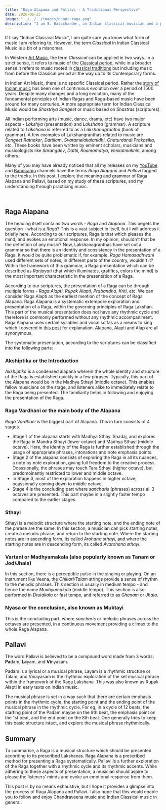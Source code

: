 ```yaml
---
title: "Raga Alapana and Pallavi - A Traditional Perspective"
date: 2020-05-25
image: "../../../images/chant-raga.png"
description: "I am S. Balachander, an Indian classical musician and a performing artist of Chandraveena. In my long association with music, I have been privileged to have had deep and meaningful discussions on the theory of music with my Ustad, and undertaken further study of scriptures to understand our music better. Here I share my reading of what a Raga Alapana and Pallavi is. Read on to find out more!"
---
```


If I say "Indian Classical Music", I am quite sure you know what form of music I am referring to. However, the term *Classical* in Indian Classical Music is a bit of a misnomer.

In Western [Art Music](https://en.wikipedia.org/wiki/Art_music), the term *Classical* can be applied in two ways. In a strict sense, it refers to music of the [Classical period](https://en.wikipedia.org/wiki/Classical_period_(music)), while in a broader sense it refers to music rooted in [classical traditions](https://en.wikipedia.org/wiki/Classical_music) but including music from before the Classical period all the way up to its Contemporary forms.

In Indian Art Music, there is no specific Classical period. Rather the [story of Indian music](/blog/history-of-indian-music/) has been one of continuous evolution over a period of 1500 years. Despite many changes and a long evolution, many of the fundamental principles of Indian Ragas and Raga-based music have been around for many centuries. A more appropriate term for Indian Classical Music would be *Shastriya Sangeet* or music based on *Shastras* (scriptures).

All Indian performing arts (music, dance, drama, etc) have two major aspects - *Lakshya* (presentation) and *Lakshana* (grammar). A scripture related to *Lakshana* is referred to as a *Lakshanagrantha* (book of grammar). A few examples of Lakshangranthas related to music are *Sangeet Ratnakar*, *Dattilam*, *Svaramelakalanidhi*, *Chaturdandi Prakasika*, etc. These books have been written by eminent scholars, musicians and musicologists like *Sarangdev*, *Dattil*, *Raamamatya*, *Venkatmakhin*, among others.

Many of you may have already noticed that all my releases on my <a href="https://www.youtube.com/channel/UCxPyMV4LS9YBePXM0mV4hjg"><inline-button background="#ff0000">YouTube</inline-button></a> and <a href="https://chandraveena.bandcamp.com/"><inline-button background="#408294">Bandcamp</inline-button></a> channels have the terms *Raga Alapana* and *Pallavi* tagged to the tracks. In this post, I explore the meaning and grammar of Raga Alapana and Pallavi, based on my study of these scriptures, and my understanding through practicing music.

<br>

## Raga Alapana

The heading itself contains two words - *Raga* and *Alapana*. This begets the question - what is a *Raga*?  This is a vast subject in itself, but I will address it briefly here. According to our scriptures, Raga is that which pleases the mind, and evokes an emotional response. In my opinion, shouldn't that be the definition of any music? Now, Lakshanagranthas have set out a grammar so that there is an identity and consistency in the presentation of a Raga. It would be quite problematic if, for example, *Raga Hamasadhwani* used different sets of notes, in different parts of the country, wouldn't it? Within the framework of this grammar, a Raga presentation which can be described as *Ranjayati* (that which illuminates, gratifies, colors the mind) is the most important characteristic in the presentation of a Raga.

According to our scriptures, the presentation of a Raga can be through multiple forms - *Raga Alapti*, *Rupak Alapti*, *Prabandha*, *Kriti*, etc. We can consider Raga Alapti as the earliest mention of the concept of Raga Alapana. Raga Alapana is a systematic extempore exploration and presentation of a Raga, within the governing principles of Raga Lakshan. This part of the musical presentation does not have any rhythmic cycle and therefore is commonly performed without any rhythmic accompaniment. Raga Alapana uses certain syllables and vocal solfas as a means to sing which I covered in [this post](/intro/#alap) for explanation. Alapana, Alapti and Alap are all synonymous.

The systematic presentation, according to the scriptures can be classified into the following parts:

### Akshiptika or the Introduction

*Akshiptika* is a condensed alapana wherein the whole identity and structure of the Raga is established quickly in a few phrases. Typically, this part of the Alapana would be in the Madhya Sthayi (middle octave). This enables fellow musicians on the stage, and listeners alike to immediately relate to the Raga being presented. The familiarity helps in following and enjoying the presentation of the Raga.

### Raga Vardhani or the main body of the Alapana

*Raga Vardhani* is the biggest part of Alapana. This in turn consists of 4 stages.

* Stage 1 of the alapana starts with Madhya Sthayi Shadaj, and explores the Raga in Mandra Sthayi (lower octave) and Madhya Sthayi (middle octave). Here, the identity of the Raga is further established through the usage of appropriate phrases, intonations and note emphasis points.
* Stage 2 of the alapana consists of exploring the Raga in all its nuances, a note by note exploration, giving full freedom to the creative process. Ocassionally, the phrases may touch Tara Sthayi (higher octave), but predomoinantly restricted to lower and middle octave.
* In Stage 3, most of the exploration happens in higher octave, ocassionally coming down to middle octave.
* Stage 4 is the concluding part where *sancharis* (phrases) across all 3 octaves are presented. This part maybe in a slightly faster tempo compared to the earlier stages.

### Sthayi

Sthayi is a melodic structure where the starting note, and the ending note of the phrase are the same. In this section, a musician can pick starting notes, create a melodic phrase, and return to the starting note. Where the starting notes are in ascending form, its called *Arohana sthayi*, and where the starting notes are in descending form, its called *Avarohana sthayi*.

### Vartani or Madhyamakala (also popularly known as Tanam or Jod/Jhala)

In this section, there is a perceptible pulse in the singing or playing. On an instrument like Veena, the *Chikari/Talam* strings provide a sense of rhythm to the melodic phrases. This section is usually in medium tempo - and hence the name *Madhyamakala* (middle tempo). This section is also performed in *Drutakala* or fast tempo, and referred to as *Ghanam* or *Jhala*.

### Nyasa or the conclusion, also known as Muktayi

This is the concluding part, where *sancharis* or melodic phrases across the octaves are presented, in a continuous movement providing a climax to the whole Raga Alapana.

## Pallavi

The word Pallavi is believed to be a compound word made from 3 words: **Pa**dam, **La**yam, and **Vi**nyasam.

Padam is a lyrical or a musical phrase, Layam is a rhythmic structure or Talam, and Vinayasam is the rhythmic exploration of the set musical phrase within the framework of the Raga Lakshana. This was also known as Rupak Alapti in early texts on Indian music.

The musical phrase is set in a way such that there are certain emphasis points in the rhythmic cycle, the starting point and the ending point of the musical phrase in the rhythmic cycle. For eg, in a cycle of 12 beats, the starting point of the Padam maybe on the 9th beat, the emphasis point on the 1st beat, and the end point on the 8th beat. One generally tries to keep this basic structure intact, and explore the musical phrase rhythmically.


## Summary
To summarise, a Raga is a musical structure which should be presented according to its prescribed Lakshanas. Raga Alapana is a prescribed method for presenting a Raga systematically. Pallavi is a further exploration of the Raga together with a rhythmic cycle and its rhythmic accents. While adhering to these aspects of presentation, a musician should aspire to please the listeners' minds and evoke an emotional response from them.

This post is by no means exhaustive, but I hope it provides a glimpse into the process of Raga Alapana and Pallavi. I also hope that this would enable you to follow and enjoy Chandraveena music and Indian Classical music in general.

